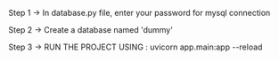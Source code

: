 Step 1 -> In database.py file, enter your password for mysql connection

Step 2 -> Create a database named 'dummy'

Step 3 -> RUN THE PROJECT USING : uvicorn app.main:app --reload
